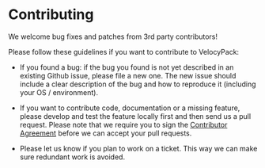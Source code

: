 Contributing
============

We welcome bug fixes and patches from 3rd party contributors! 

Please follow these guidelines if you want to contribute to VelocyPack:

* If you found a bug: if the bug you found is not yet described in an existing
  Github issue, please file a new one. The new issue should include a clear
  description of the bug and how to reproduce it (including your OS / environment).

* If you want to contribute code, documentation or a  missing feature, please 
  develop and test the feature locally first and then send us a pull request.
  Please note that we require you to sign the [Contributor Agreement](https://www.arangodb.com/documents/cla.pdf)
  before we can accept your pull requests.

* Please let us know if you plan to work on a ticket. This way we can make sure
  redundant work is avoided.
